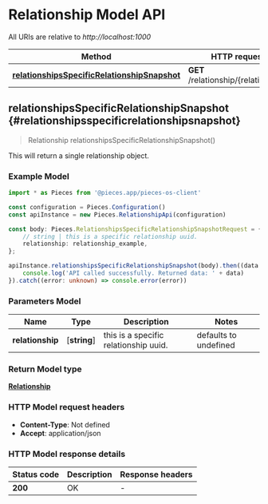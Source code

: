# Relationship Model API

All URIs are relative to *http://localhost:1000*

Method | HTTP request
------------- | -------------
[**relationshipsSpecificRelationshipSnapshot**](RelationshipApi#relationshipsspecificrelationshipsnapshot) | **GET** /relationship/\{relationship\}


## **relationshipsSpecificRelationshipSnapshot** {#relationshipsspecificrelationshipsnapshot}
> Relationship relationshipsSpecificRelationshipSnapshot()

This will return a single relationship object.

### Example Model

```typescript
import * as Pieces from '@pieces.app/pieces-os-client'

const configuration = Pieces.Configuration()
const apiInstance = new Pieces.RelationshipApi(configuration)

const body: Pieces.RelationshipsSpecificRelationshipSnapshotRequest = {
    // string | this is a specific relationship uuid.
    relationship: relationship_example,
};

apiInstance.relationshipsSpecificRelationshipSnapshot(body).then((data: Relationship) => {
    console.log('API called successfully. Returned data: ' + data)
}).catch((error: unknown) => console.error(error))
```

### Parameters Model

Name | Type | Description  | Notes
------------- | ------------- | ------------- | -------------
 **relationship** | [**string**] | this is a specific relationship uuid. | defaults to undefined


### Return Model type

[**Relationship**](../models/Relationship)

### HTTP Model request headers

- **Content-Type**: Not defined
- **Accept**: application/json


### HTTP Model response details
| Status code | Description | Response headers
|-------------|-------------|------------------
**200** | OK |  -  |


